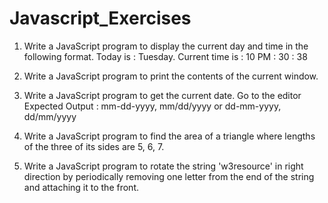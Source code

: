 # Javascript_Exercises

1. Write a JavaScript program to display the current day and time in the following format.
Today is : Tuesday.
Current time is : 10 PM : 30 : 38

2. Write a JavaScript program to print the contents of the current window.
3. Write a JavaScript program to get the current date.  Go to the editor
Expected Output :
mm-dd-yyyy, mm/dd/yyyy or dd-mm-yyyy, dd/mm/yyyy
4. Write a JavaScript program to find the area of a triangle where lengths of the three of its sides are 5, 6, 7.
5. Write a JavaScript program to rotate the string 'w3resource' in right direction by periodically removing one letter from the end of the string and attaching it to the front.